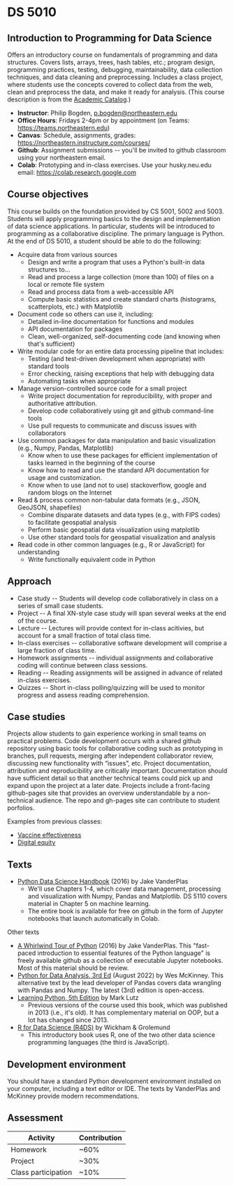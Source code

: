 
# DS 5010

## Introduction to Programming for Data Science

Offers an introductory course on fundamentals of programming and data structures. 
Covers lists, arrays, trees, hash tables, etc.; 
program design, programming practices, testing, debugging, maintainability, data collection techniques, 
and data cleaning and preprocessing. 
Includes a class project, where students use the concepts covered to collect data from the web, 
clean and preprocess the data, and make it ready for analysis. 
(This course description is from the [Academic Catalog](https://catalog.northeastern.edu/course-descriptions/ds/).)

* **Instructor**: Philip Bogden, p.bogden@northeastern.edu
* **Office Hours**: Fridays 2-4pm or by appointment (on Teams: https://teams.northeastern.edu)
* **Canvas**: Schedule, assignments, grades: https://northeastern.instructure.com/courses/
* **Github**: Assignment submissions -- you'll be invited to github classroom using your northeastern email.
* **Colab**: Prototyping and in-class exercises. Use your husky.neu.edu email: https://colab.research.google.com

## Course objectives

This course builds on the foundation provided by CS 5001, 5002 and 5003.
Students will apply programming basics to the design and implementation of data science applications.
In particular, students will be introduced to programming as a collaborative discipline. 
The primary language is Python. At the end of DS 5010, a student should be able to do the following:

* Acquire data from various sources
  * Design and write a program that uses a Python's built-in data structures to...
  * Read and process a large collection (more than 100) of files on a local or remote file system
  * Read and process data from a web-accessible API 
  * Compute basic statistics and create standard charts (histograms, scatterplots, etc.) with Matplotlib
* Document code so others can use it, including:
  * Detailed in-line documentation for functions and modules
  * API documentation for packages
  * Clean, well-organized, self-documenting code (and knowing when that's sufficient)
* Write modular code for an entire data processing pipeline that includes:
  * Testing (and test-driven development when appropriate) with standard tools
  * Error checking, raising exceptions that help with debugging data
  * Automating tasks when appropriate
* Manage version-controlled source code for a small project
  * Write project documentation for reproducibility, with proper and authoritative attribution.
  * Develop code collaboratively using git and github command-line tools
  * Use pull requests to communicate and discuss issues with collaborators
* Use common packages for data manipulation and basic visualization (e.g., Numpy, Pandas, Matplotlib)
  * Know when to use these packages for efficient implementation of tasks learned in the beginning of the course
  * Know how to read and use the standard API documentation for usage and customization.
  * Know when to use (and not to use) stackoverflow, google and random blogs on the Internet
* Read & process common non-tabular data formats (e.g., JSON, GeoJSON, shapefiles)
  * Combine disparate datasets and data types (e.g., with FIPS codes) to facilitate geospatial analysis
  * Perform basic geospatial data visualization using matplotlib
  * Use other standard tools for geospatial visualization and analysis
* Read code in other common languages (e.g., R or JavaScript) for understanding
  * Write functionally equivalent code in Python

## Approach

* Case study -- Students will develop code collaboratively in class
on a series of small case students.
* Project -- A final XN-style case study will span several weeks at the end of the course.
* Lecture -- Lectures will provide context for in-class acitivies, but account for a small fraction of total class time.
* In-class exercises -- collaborative software development will comprise a large fraction of class time.
* Homework assignments -- individual assignments and collaborative coding will continue between class sessions.
* Reading -- Reading assignments will be assigned in advance of related in-class exercises.
* Quizzes -- Short in-class polling/quizzing will be used to monitor progress and assess reading comprehension.

## Case studies

Projects allow students to gain experience working in small teams on practical problems.
Code development occurs with a shared github repository using basic tools for collaborative coding 
such as prototyping in branches, pull requests, merging after independent collaborator review, 
discussing new functionality with “issues”, etc.
Project documentation, attribution and reproducibility are critically important. 
Documentation should have sufficient detail so that another technical teams could pick 
up and expand upon the project at a later date.
Projects include a front-facing github-pages site that provides an overview understandable by a non-technical audience.
The repo and gh-pages site can contribute to student porfolios.

Examples from previous classes:

* [Vaccine effectiveness](http://ds5010.github.io/vaccines)
* [Digital equity](http://ds5010.github.io/broadband-3)

## Texts

* [Python Data Science Handbook](https://github.com/jakevdp/PythonDataScienceHandbook) (2016) by Jake VanderPlas
  * We'll use Chapters 1-4, which cover data management, processing and visualization with Numpy, Pandas and Matplotlib. DS 5110 covers material in Chapter 5 on machine learning.
  * The entire book is available for free on github in the form of Jupyter notebooks that launch automatically in Colab.

Other texts

  * [A Whirlwind Tour of Python](https://jakevdp.github.io/WhirlwindTourOfPython/) (2016) by Jake VanderPlas. 
  This "fast-paced introduction to essential features of the Python language" 
  is freely available github as a collection of executable Jupyter notebooks. Most of this material should be review.
  * [Python for Data Analysis, 3rd Ed](https://wesmckinney.com/book/modeling.html) (August 2022) by Wes McKinney. This alternative text by the lead developer of Pandas covers data wrangling with Pandas
  and Numpy. The latest (3rd) edition is open-access.
* [Learning Python, 5th Edition](https://learning.oreilly.com/library/view/learning-python-5th/9781449355722/) by Mark Lutz
  * Previous versions of the course used this book, which was published in 2013 (i.e., it's old). It has complementary material on OOP, but a lot has changed since 2013.
* [R for Data Science (R4DS)](https://r4ds.had.co.nz/) by Wickham & Grolemund
  * This introductory book uses R, one of the two other data science programming languages (the third is JavaScript).

## Development environment

You should have a standard Python development environment installed on your computer,
including a text editor or IDE. The texts by VanderPlas and McKinney provide modern recommendations.

## Assessment

 | Activity | Contribution |
 | --- | --- |
 | Homework | ~60% |
 | Project | ~30% |
 | Class participation | ~10% |
